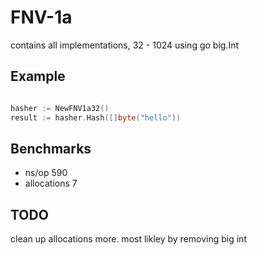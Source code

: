 # FNV-1a

contains all implementations, 32 - 1024 using go big.Int

## Example 

``` go

hasher := NewFNV1a32()
result := hasher.Hash([]byte("hello"))

```

## Benchmarks

- ns/op 590
- allocations 7

## TODO

clean up allocations more. most likley by removing big int
